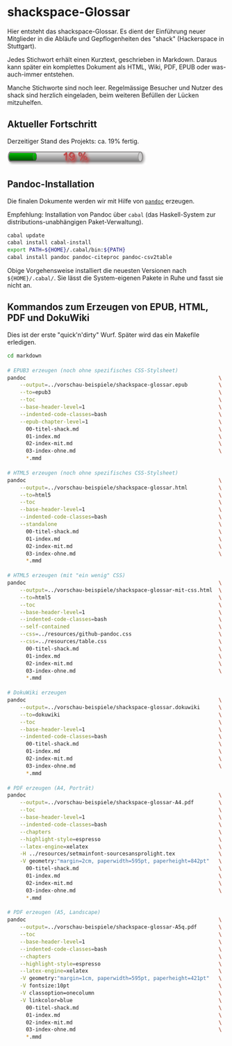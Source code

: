 # shackspace-Glossar

Hier entsteht das shackspace-Glossar.
Es dient der Einführung neuer Mitglieder in die Abläufe und Gepflogenheiten des "shack" (Hackerspace in Stuttgart).

Jedes Stichwort erhält einen Kurztext, geschrieben in Markdown.
Daraus kann später ein komplettes Dokument als HTML, Wiki, PDF, EPUB oder was-auch-immer entstehen.

Manche Stichworte sind noch leer.
Regelmässige Besucher und Nutzer des shack sind herzlich eingeladen, beim weiteren Befüllen der Lücken mitzuhelfen.

## Aktueller Fortschritt

Derzeitiger Stand des Projekts: ca. 19% fertig.

![*Das shackspace-Glossar ist zu ca. 19% fertig.*](images/glossary-progress-big.png "*Das shackspace-Glossar ist zu ca. 19% fertig.*")

## Pandoc-Installation

Die finalen Dokumente werden wir mit Hilfe von [`pandoc`](http://pandoc/org/) erzeugen.

Empfehlung: Installation von Pandoc über `cabal` (das Haskell-System zur distributions-unabhängigen Paket-Verwaltung).

```.bash
cabal update
cabal install cabal-install
export PATH=${HOME}/.cabal/bin:${PATH}
cabal install pandoc pandoc-citeproc pandoc-csv2table
```

Obige Vorgehensweise installiert die neuesten Versionen nach `${HOME}/.cabal/`.
Sie lässt die System-eigenen Pakete in Ruhe und fasst sie nicht an.

## Kommandos zum Erzeugen von EPUB, HTML, PDF und DokuWiki

Dies ist der erste "quick'n'dirty" Wurf. Später wird das ein Makefile erledigen.

```.bash
cd markdown

# EPUB3 erzeugen (noch ohne spezifisches CSS-Stylsheet) 
pandoc                                                              \
    --output=../vorschau-beispiele/shackspace-glossar.epub          \
    --to=epub3                                                      \
    --toc                                                           \
    --base-header-level=1                                           \
    --indented-code-classes=bash                                    \
    --epub-chapter-level=1                                          \
      00-titel-shack.md                                             \
      01-index.md                                                   \
      02-index-mit.md                                               \
      03-index-ohne.md                                              \
      *.mmd

# HTML5 erzeugen (noch ohne spezifisches CSS-Stylsheet) 
pandoc                                                              \
    --output=../vorschau-beispiele/shackspace-glossar.html          \
    --to=html5                                                      \
    --toc                                                           \
    --base-header-level=1                                           \
    --indented-code-classes=bash                                    \
    --standalone                                                    \
      00-titel-shack.md                                             \
      01-index.md                                                   \
      02-index-mit.md                                               \
      03-index-ohne.md                                              \
      *.mmd

# HTML5 erzeugen (mit "ein wenig" CSS) 
pandoc                                                              \
    --output=../vorschau-beispiele/shackspace-glossar-mit-css.html  \
    --to=html5                                                      \
    --toc                                                           \
    --base-header-level=1                                           \
    --indented-code-classes=bash                                    \
    --self-contained                                                \
    --css=../resources/github-pandoc.css                            \
    --css=../resources/table.css                                    \
      00-titel-shack.md                                             \
      01-index.md                                                   \
      02-index-mit.md                                               \
      03-index-ohne.md                                              \
      *.mmd

# DokuWiki erzeugen
pandoc                                                              \
    --output=../vorschau-beispiele/shackspace-glossar.dokuwiki      \
    --to=dokuwiki                                                   \
    --toc                                                           \
    --base-header-level=1                                           \
    --indented-code-classes=bash                                    \
      00-titel-shack.md                                             \
      01-index.md                                                   \
      02-index-mit.md                                               \
      03-index-ohne.md                                              \
      *.mmd

# PDF erzeugen (A4, Porträt)
pandoc                                                              \
    --output=../vorschau-beispiele/shackspace-glossar-A4.pdf        \
    --toc                                                           \
    --base-header-level=1                                           \
    --indented-code-classes=bash                                    \
    --chapters                                                      \
    --highlight-style=espresso                                      \
    --latex-engine=xelatex                                          \
    -H ../resources/setmainfont-sourcesansprolight.tex              \
    -V geometry:"margin=2cm, paperwidth=595pt, paperheight=842pt"   \
      00-titel-shack.md                                             \
      01-index.md                                                   \
      02-index-mit.md                                               \
      03-index-ohne.md                                              \
      *.mmd

# PDF erzeugen (A5, Landscape)
pandoc                                                              \
    --output=../vorschau-beispiele/shackspace-glossar-A5q.pdf       \
    --toc                                                           \
    --base-header-level=1                                           \
    --indented-code-classes=bash                                    \
    --chapters                                                      \
    --highlight-style=espresso                                      \
    --latex-engine=xelatex                                          \
    -V geometry:"margin=1cm, paperwidth=595pt, paperheight=421pt"   \
    -V fontsize:10pt                                                \
    -V classoption=onecolumn                                        \
    -V linkcolor=blue                                               \
      00-titel-shack.md                                             \
      01-index.md                                                   \
      02-index-mit.md                                               \
      03-index-ohne.md                                              \
      *.mmd
```

